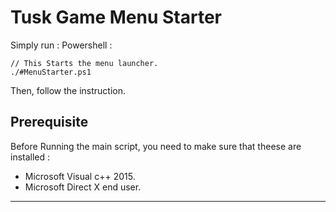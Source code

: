 # Tusk Game Menu Starter

Simply run :
Powershell :

    // This Starts the menu launcher.
    ./#MenuStarter.ps1

Then, follow the instruction.

## Prerequisite

Before Running the main script, you need to make sure that theese are installed :

- Microsoft Visual c++ 2015.
- Microsoft Direct X end user.
---
